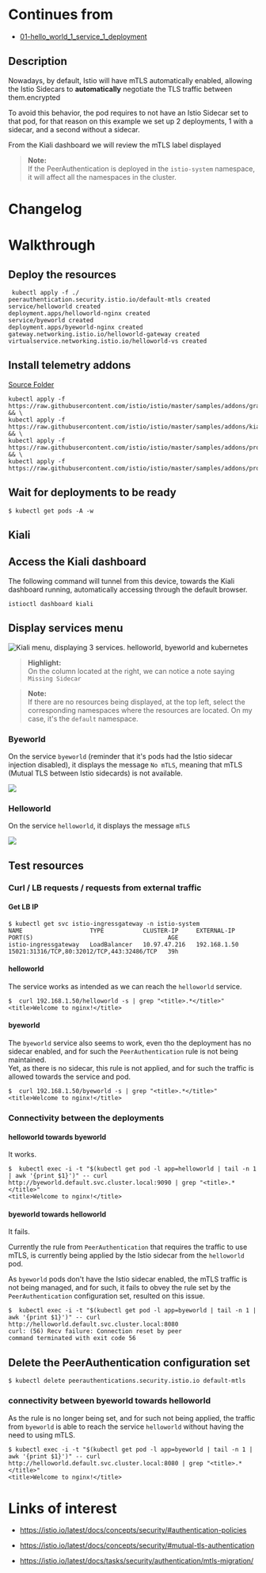 # Continues from

- [01-hello_world_1_service_1_deployment](../../01-simple/01-hello_world_1_service_1_deployment)

## Description

Nowadays, by default, Istio will have mTLS automatically enabled, allowing the Istio Sidecars to **automatically** negotiate the TLS traffic between them.encrypted

To avoid this behavior, the pod requires to not have an Istio Sidecar set to that pod, for that reason on this example we set up 2 deployments, 1 with a sidecar, and a second without a sidecar.

From the Kiali dashboard we will review the mTLS label displayed

> **Note:**\
> If the PeerAuthentication is deployed in the `istio-system` namespace, it will affect all the namespaces in the cluster.

# Changelog


# Walkthrough

## Deploy the resources

```shell
 kubectl apply -f ./
peerauthentication.security.istio.io/default-mtls created
service/helloworld created
deployment.apps/helloworld-nginx created
service/byeworld created
deployment.apps/byeworld-nginx created
gateway.networking.istio.io/helloworld-gateway created
virtualservice.networking.istio.io/helloworld-vs created
```

## Install telemetry addons

[Source Folder](https://github.com/istio/istio/tree/master/samples/addons)

```shell
kubectl apply -f https://raw.githubusercontent.com/istio/istio/master/samples/addons/grafana.yaml && \
kubectl apply -f https://raw.githubusercontent.com/istio/istio/master/samples/addons/kiali.yaml && \
kubectl apply -f https://raw.githubusercontent.com/istio/istio/master/samples/addons/prometheus.yaml && \
kubectl apply -f https://raw.githubusercontent.com/istio/istio/master/samples/addons/prometheus.yaml
```

## Wait for deployments to be ready

```shell
$ kubectl get pods -A -w
```

## Kiali

## Access the Kiali dashboard

The following command will tunnel from this device, towards the Kiali dashboard running, automatically accessing through the default browser.

```shell
istioctl dashboard kiali
```

## Display services menu

![Kiali menu, displaying 3 services. helloworld, byeworld and kubernetes](../src/06-kiali-services.png)

> **Highlight:**\
> On the column located at the right, we can notice a note saying `Missing Sidecar`

> **Note:**\
> If there are no resources being displayed, at the top left, select the corresponding namespaces where the resources are located.
> On my case, it's the `default` namespace.

### Byeworld

On the service `byeworld` (reminder that it's pods had the Istio sidecar injection disabled), it displays the message `No mTLS`, meaning that mTLS (Mutual TLS between Istio sidecards) is not available.

![](../src/06-kiali-services-byeworld.png)

### Helloworld

On the service `helloworld`, it displays the message `mTLS`

![](../src/06-kiali-services-helloworld.png)

## Test resources
### Curl / LB requests / requests from external traffic

#### Get LB IP

```shell
$ kubectl get svc istio-ingressgateway -n istio-system 
NAME                   TYPE           CLUSTER-IP     EXTERNAL-IP    PORT(S)                                      AGE
istio-ingressgateway   LoadBalancer   10.97.47.216   192.168.1.50   15021:31316/TCP,80:32012/TCP,443:32486/TCP   39h
```

#### helloworld

The service works as intended as we can reach the `helloworld` service.

```shell
$  curl 192.168.1.50/helloworld -s | grep "<title>.*</title>"
<title>Welcome to nginx!</title>
```

#### byeworld

The `byeworld` service also seems to work, even tho the deployment has no sidecar enabled, and for such the `PeerAuthentication` rule is not being maintained. \
Yet, as there is no sidecar, this rule is not applied, and for such the traffic is allowed towards the service and pod.

```shell
$  curl 192.168.1.50/byeworld -s | grep "<title>.*</title>"
<title>Welcome to nginx!</title>
```

### Connectivity between the deployments

#### helloworld towards byeworld

It works.

```shell
$  kubectl exec -i -t "$(kubectl get pod -l app=helloworld | tail -n 1 | awk '{print $1}')" -- curl http://byeworld.default.svc.cluster.local:9090 | grep "<title>.*</title>"
<title>Welcome to nginx!</title>
```

#### byeworld towards helloworld

It fails.

Currently the rule from `PeerAuthentication` that requires the traffic to use mTLS, is currently being applied by the Istio sidecar from the `helloworld` pod.

As `byeworld` pods don't have the Istio sidecar enabled, the mTLS traffic is not being managed, and for such, it fails to obvey the rule set by the `PeerAuthentication` configuration set, resulted on this issue.

```shell
$  kubectl exec -i -t "$(kubectl get pod -l app=byeworld | tail -n 1 | awk '{print $1}')" -- curl http://helloworld.default.svc.cluster.local:8080
curl: (56) Recv failure: Connection reset by peer
command terminated with exit code 56
```

## Delete the PeerAuthentication configuration set


```shell
$ kubectl delete peerauthentications.security.istio.io default-mtls
```

### connectivity between byeworld towards helloworld

As the rule is no longer being set, and for such not being applied, the traffic from `byeworld` is able to reach the service `helloworld` without having the need to using mTLS.

```shell
$ kubectl exec -i -t "$(kubectl get pod -l app=byeworld | tail -n 1 | awk '{print $1}')" -- curl http://helloworld.default.svc.cluster.local:8080 | grep "<title>.*</title>"
<title>Welcome to nginx!</title>
```

# Links of interest

- https://istio.io/latest/docs/concepts/security/#authentication-policies

- https://istio.io/latest/docs/concepts/security/#mutual-tls-authentication

- https://istio.io/latest/docs/tasks/security/authentication/mtls-migration/
